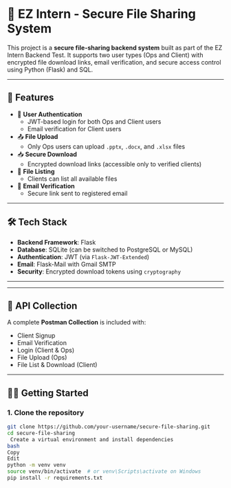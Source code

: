 # 🔐 EZ Intern - Secure File Sharing System

This project is a **secure file-sharing backend system** built as part of the EZ Intern Backend Test. It supports two user types (Ops and Client) with encrypted file download links, email verification, and secure access control using Python (Flask) and SQL.

---

## 🚀 Features

- 🔑 **User Authentication**
  - JWT-based login for both Ops and Client users
  - Email verification for Client users
- 📤 **File Upload**
  - Only Ops users can upload `.pptx`, `.docx`, and `.xlsx` files
- 📥 **Secure Download**
  - Encrypted download links (accessible only to verified clients)
- 📃 **File Listing**
  - Clients can list all available files
- 📧 **Email Verification**
  - Secure link sent to registered email

---

## 🛠️ Tech Stack

- **Backend Framework**: Flask
- **Database**: SQLite (can be switched to PostgreSQL or MySQL)
- **Authentication**: JWT (via `Flask-JWT-Extended`)
- **Email**: Flask-Mail with Gmail SMTP
- **Security**: Encrypted download tokens using `cryptography`

---


---

## 🧪 API Collection

A complete **Postman Collection** is included with:
- Client Signup
- Email Verification
- Login (Client & Ops)
- File Upload (Ops)
- File List & Download (Client)

---

## 🧑‍💻 Getting Started

### 1. Clone the repository
```bash
git clone https://github.com/your-username/secure-file-sharing.git
cd secure-file-sharing
 Create a virtual environment and install dependencies
bash
Copy
Edit
python -m venv venv
source venv/bin/activate  # or venv\Scripts\activate on Windows
pip install -r requirements.txt



